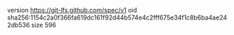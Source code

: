 version https://git-lfs.github.com/spec/v1
oid sha256:1154c2a0f366fa619dc161f92d44b574e4c2fff675e34f1c8b6ba4ae242db536
size 596
